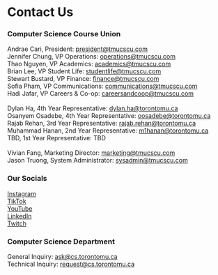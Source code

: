 # Contact Us

<h3>Computer Science Course Union</h3>
Andrae Cari, President: <a href="mailto: president@tmucscu.com" target="_blank" rel="noopener noreferrer">president@tmucscu.com</a><br/>
Jennifer Chung, VP Operations: <a href="mailto: operations@tmucscu.com" target="_blank" rel="noopener noreferrer">operations@tmucscu.com</a><br/>
Thao Nguyen, VP Academics: <a href="mailto: academics@tmucscu.com" target="_blank" rel="noopener noreferrer">academics@tmucscu.com</a><br/>
Brian Lee, VP Student Life: <a href="mailto: studentlife@tmucscu.com" target="_blank" rel="noopener noreferrer">studentlife@tmucscu.com</a><br/>
Stewart Bustard, VP Finance: <a href="mailto: finance@tmucscu.com" target="_blank" rel="noopener noreferrer">finance@tmucscu.com</a><br/>
Sofia Pham, VP Communications: <a href="mailto: communications@tmucscu.com" target="_blank" rel="noopener noreferrer">communications@tmucscu.com</a><br/>
Hadi Jafar, VP Careers & Co-op: <a href="mailto: careersandcoop@tmucscu.com" target="_blank" rel="noopener noreferrer">careersandcoop@tmucscu.com</a><br/><br/>
Dylan Ha, 4th Year Representative: <a href="mailto: dylan.ha@torontomu.ca" target="_blank" rel="noopener noreferrer">dylan.ha@torontomu.ca</a><br/>
Osanyem Osadebe, 4th Year Representative: <a href="mailto: oosadebe@torontomu.ca" target="_blank" rel="noopener noreferrer">oosadebe@torontomu.ca</a><br/>
Rajab Rehan, 3rd Year Representative: <a href="mailto: rajab.rehan@torontomu.ca" target="_blank" rel="noopener noreferrer">rajab.rehan@torontomu.ca</a><br/>
Muhammad Hanan, 2nd Year Representative: <a href="mailto: m1hanan@torontomu.ca" target="_blank" rel="noopener noreferrer">m1hanan@torontomu.ca</a><br/>
TBD, 1st Year Representative: TBD<br/><br/>
Vivian Fang, Marketing Director: <a href="mailto: marketing@tmucscu.com" target="_blank" rel="noopener noreferrer">marketing@tmucscu.com</a><br/>
Jason Truong, System Administrator: <a href="mailto: sysadmin@tmucscu.com" target="_blank" rel="noopener noreferrer">sysadmin@tmucscu.com</a><br/>

<h3>Our Socials</h3>
<a href="https://www.instagram.com/tmu_cscu/" target="_blank" rel="noopener noreferrer">Instagram</a><br/>
<a href="https://www.tiktok.com/@tmu_cscu" target="_blank" rel="noopener noreferrer">TikTok</a><br/>
<a href="https://www.youtube.com/channel/UCxZNP3s0RBaOT-nEEB7nAtg" target="_blank" rel="noopener noreferrer">YouTube</a><br/>
<a href="https://www.linkedin.com/company/ryerson-computer-science-course-union/" target="_blank" rel="noopener noreferrer">LinkedIn</a><br/>
<a href="https://www.twitch.tv/tmu_cscu" target="_blank" rel="noopener noreferrer">Twitch</a><br/>

<h3>Computer Science Department</h3>
General Inquiry: <a href="mailto: ask@cs.torontomu.ca" target="_blank" rel="noopener noreferrer">ask@cs.torontomu.ca</a><br/>
Technical Inquiry: <a href="mailto: request@cs.torontomu.ca" target="_blank" rel="noopener noreferrer">request@cs.torontomu.ca</a><br/>
<br/>
